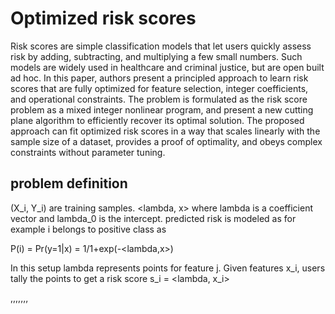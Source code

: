 # Optimized risk scores
Risk scores are simple classification models that let users quickly
assess risk by adding, subtracting, and multiplying a few small numbers.
Such models are widely used in healthcare and criminal justice,
but are open built ad hoc. 
In this paper, authors present a principled approach to learn risk scores that are fully optimized for feature selection, integer coefficients, and operational constraints. 
The problem is formulated as the risk score problem as a mixed integer nonlinear program, and present a new cutting plane algorithm to efficiently recover its
optimal solution. 
The proposed approach can fit optimized risk scores in a way that scales linearly with the sample size of a dataset, provides a proof of optimality, and obeys complex constraints without parameter
tuning. 


## problem definition
(X_i, Y_i) are training samples.
<lambda, x> where lambda is a coefficient vector and lambda_0 is the intercept. predicted risk is modeled as for example i belongs to  positive class as 

P(i)  = Pr(y=1|x) = 1/1+exp(-<lambda,x>)

In this setup lambda represents points for feature j. Given features x_i, users tally the points to get a risk score s_i = <lambda, x_i>


,,,,,,,
